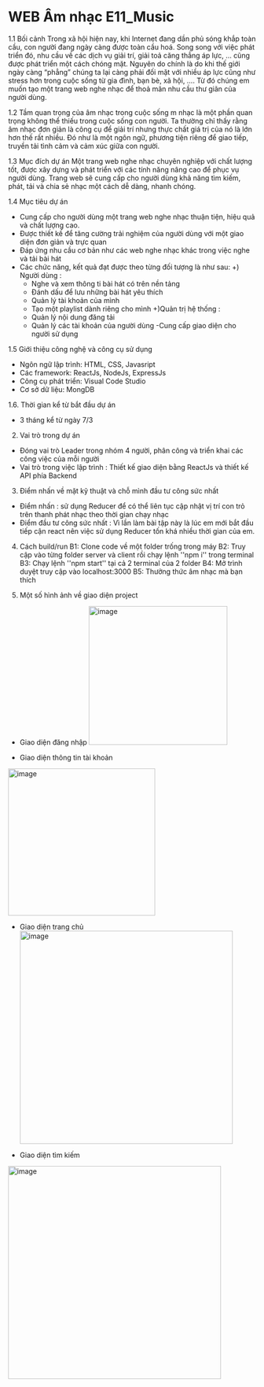 ﻿# WEB Âm nhạc E11_Music 
 
1.1 Bối cảnh 
Trong xã hội hiện nay, khi Internet đang dần phủ sóng khắp toàn cầu, con người đang ngày càng được toàn cầu hoá. Song song với việc phát triển đó, nhu cầu về các dịch vụ giải trí, giải toả căng thẳng áp lực, … cũng được phát triển một cách chóng mặt. Nguyên do chính là do khi thế giới ngày càng “phẳng” chúng ta lại càng phải đối mặt với nhiều áp lực cũng như stress hơn trong cuộc sống từ gia đình, bạn bè, xã hội, …. Từ đó chúng em muốn tạo một trang web nghe nhạc để thoả mãn nhu cầu thư giãn của người dùng. 

1.2 Tầm quan trọng của âm nhạc trong cuộc sống
 m nhạc là một phần quan trọng không thể thiếu trong cuộc sống con người. Ta thường chỉ thấy rằng âm nhạc đơn giản là công cụ để giải trí nhưng thực chất giá trị của nó là lớn hơn thế rất nhiều. Đó như là một ngôn ngữ, phương tiện riêng để giao tiếp, truyền tải tình cảm và cảm xúc giữa con người. 

1.3  Mục đích dự án
Một trang web nghe nhạc chuyên nghiệp với chất lượng tốt, được xây dựng và phát triển với các tính năng nâng cao để phục vụ người dùng. Trang web sẽ cung cấp cho người dùng khả năng tìm kiếm, phát, tải và chia sẻ nhạc một cách dễ dàng, nhanh chóng. 

1.4 Mục tiêu dự án
- Cung cấp cho người dùng một trang web nghe nhạc thuận tiện, hiệu quả và chất lượng cao.
- Được thiết kế để tăng cường trải nghiệm của người dùng với một giao diện đơn giản và trực quan
- Đáp ứng nhu cầu cơ bản như các web nghe nhạc khác trong việc nghe và tải bài hát
- Các chức năng, kết quả đạt được theo từng đối tượng là như sau:
+) Người dùng :
 	- Nghe và xem thông ti bài hát có trên nền tảng
	- Đánh dấu để lưu những bài hát yêu thích
	- Quản lý tài khoản của mình
	- Tạo một playlist dành riêng cho mình
+)Quản trị hệ thống :
	- Quản lý nội dung đăng tải
	- Quản lý các tài khoản của người dùng
	-Cung cấp giao diện cho người sử dụng

1.5 Giới thiệu công nghệ và công cụ sử dụng
- Ngôn ngữ lập trình: HTML, CSS, Javasript
- Các framework: ReactJs, NodeJs, ExpressJs
- Công cụ phát triển: Visual Code Studio
- Cơ sở dữ liệu: MongDB

1.6. Thời gian kể từ bắt đầu dự án 
- 3 tháng kể từ ngày 7/3

2. Vai trò trong dự án
- Đóng vai trò Leader trong nhóm 4 người, phân công và triển khai các công việc của mỗi người
- Vai trò trong việc lập trình : Thiết kế giao diện bằng ReactJs và thiết kế API phía Backend

3. Điểm nhấn về mặt kỹ thuật và chỗ mình đầu tư công sức nhất
- Điểm nhấn : sử dụng Reducer để có thể liên tục cập nhật vị trí con trỏ trên thanh phát nhạc theo thời gian chạy nhạc
- Điểm đầu tư công sức nhất : Vì lần làm bài tập này là lúc em mới bắt đầu tiếp cận react nên việc sử dụng Reducer tốn khá nhiều thời gian của em.

4. Cách build/run
B1: Clone code về một folder trống trong máy
B2: Truy cập vào từng folder server và client rồi chạy lệnh ''npm i'' trong terminal
B3: Chạy lệnh ''npm start'' tại cả 2 terminal của 2 folder
B4: Mở trình duyệt truy cập vào localhost:3000
B5: Thưởng thức âm nhạc mà bạn thích

5. Một số hình ảnh về giao diện project

* Giao diện đăng nhập
  <img width="282" alt="image" src="https://github.com/HungVu0112/Music_web/assets/100528129/e79ba927-6654-4bc1-9dc0-e2d6def870e8">

* Giao diện thông tin tài khoản
 <img width="299" alt="image" src="https://github.com/HungVu0112/Music_web/assets/100528129/7133d90d-ee42-4d66-87cf-c973c6515a09">

* Giao diện trang chủ
  <img width="433" alt="image" src="https://github.com/HungVu0112/Music_web/assets/100528129/bdbefa74-1266-4206-8e50-83ccc9c0c81f">

* Giao diện tìm kiếm
 <img width="433" alt="image" src="https://github.com/HungVu0112/Music_web/assets/100528129/5a03a84f-56c6-4fab-978f-cd751f835f15">
